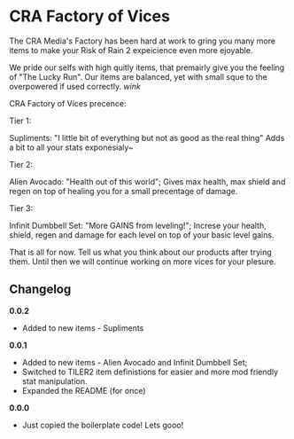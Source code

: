 # CRA Factory of Vices

The CRA Media's Factory has been hard at work to gring you many more items to make your Risk of Rain 2 expeicience even more ejoyable.

We pride our selfs with high quitly items, that premairly give you the feeling of "The Lucky Run". Our items are balanced, yet with small sque to the overpowered if used correctly. *wink*

CRA Factory of Vices precence:

Tier 1:

Supliments: "I little bit of everything but not as good as the real thing"
	Adds a bit to all your stats exponesialy~

Tier 2:

Alien Avocado: "Health out of this world";
	Gives max health, max shield and regen on top of healing you for a small precentage of damage.

Tier 3:

Infinit Dumbbell Set: "More GAINS from leveling!";
	Increse your health, shield, regen and damage for each level on top of your basic level gains.

That is all for now. Tell us what you think about our products after trying them. Until then we will continue working on more vices for your plesure.

## Changelog

**0.0.2**

* Added to new items - Supliments

**0.0.1**

* Added to new items - Alien Avocado and Infinit Dumbbell Set;
* Switched to TILER2 item definistions for easier and more mod friendly stat manipulation.
* Expanded the README (for once)

**0.0.0**

* Just copied the boilerplate code! Lets gooo!

